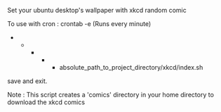 Set your ubuntu desktop's wallpaper with xkcd random comic

To use with cron :
crontab -e
(Runs every minute)
* * * * *  absolute_path_to_project_directory/xkcd/index.sh

save and exit.


Note :
This script creates a 'comics' directory in your home directory to download the xkcd comics


